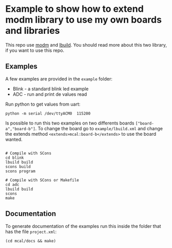 # Example to show how to extend modm library to use my own boards and libraries
This repo use [modm](https://github.com/modm-io/modm) and [lbuild](https://github.com/modm-io/lbuild). You should read more about this two library, if you want to use this repo.   

## Examples

A few examples are provided in the `example` folder:
* Blink - a standard blink led example
* ADC - run and print de values read

Run python to get values from uart:
```
python -m serial /dev/ttyACM0  115200
```

Is possible to run this two examples on two differents boards `["board-a","board-b"]`.
To change the board go to `example/lbuild.xml` and change the extends method `<extends>mcal:board-b</extends>` to use the board wanted.

```

# Compile with SCons 
cd blink
lbuild build
scons build
scons program
```


```
# Compile with SCons or Makefile
cd adc
lbuild build
scons
make
```
## Documentation

To generate documentation of the examples run this inside the folder that has the file `project.xml`:
```
(cd mcal/docs && make)
```